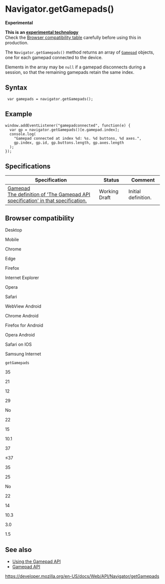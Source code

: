 # Navigator.getGamepads()

**Experimental**

**This is an [experimental technology](https://developer.mozilla.org/en-US/docs/MDN/Guidelines/Conventions_definitions#experimental)**  
Check the [Browser compatibility table](#browser_compatibility) carefully before using this in production.

The `Navigator.getGamepads()` method returns an array of [`Gamepad`](../gamepad) objects, one for each gamepad connected to the device.

Elements in the array may be `null` if a gamepad disconnects during a session, so that the remaining gamepads retain the same index.

## Syntax

     var gamepads = navigator.getGamepads();

## Example

    window.addEventListener("gamepadconnected", function(e) {
      var gp = navigator.getGamepads()[e.gamepad.index];
      console.log(
        "Gamepad connected at index %d: %s. %d buttons, %d axes.",
        gp.index, gp.id, gp.buttons.length, gp.axes.length
      );
    });

## Specifications

<table><thead><tr class="header"><th>Specification</th><th>Status</th><th>Comment</th></tr></thead><tbody><tr class="odd"><td><a href="https://w3c.github.io/gamepad/">Gamepad<br />
<span class="small">The definition of 'The Gamepad API specification' in that specification.</span></a></td><td><span class="spec-wd">Working Draft</span></td><td>Initial definition.</td></tr></tbody></table>

## Browser compatibility

Desktop

Mobile

Chrome

Edge

Firefox

Internet Explorer

Opera

Safari

WebView Android

Chrome Android

Firefox for Android

Opera Android

Safari on IOS

Samsung Internet

`getGamepads`

35

21

12

29

No

22

15

10.1

37

≤37

35

25

No

22

14

10.3

3.0

1.5

## See also

- [Using the Gamepad API](../gamepad_api/using_the_gamepad_api)
- [Gamepad API](../gamepad_api)

<a href="https://developer.mozilla.org/en-US/docs/Web/API/Navigator/getGamepads" class="_attribution-link">https://developer.mozilla.org/en-US/docs/Web/API/Navigator/getGamepads</a>
